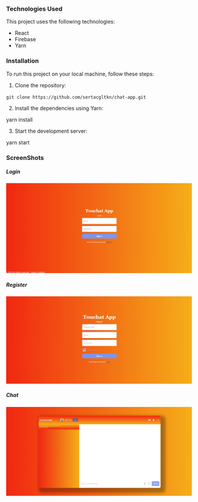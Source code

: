 ### Technologies Used
This project uses the following technologies:

* React
* Firebase
* Yarn

### Installation
To run this project on your local machine, follow these steps:

1. Clone the repository:

`git clone https://github.com/sertacgltkn/chat-app.git`

2. Install the dependencies using Yarn:

yarn install

3. Start the development server:

yarn start



### ScreenShots
##### Login
![1](/screenshots/1.jpg)
##### Register
![2](/screenshots/2.jpg)
##### Chat
![3](/screenshots/3.jpg)




